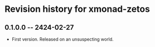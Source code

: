 # Revision history for xmonad-zetos

## 0.1.0.0 -- 2424-02-27

* First version. Released on an unsuspecting world.
